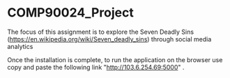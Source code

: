 # COMP90024_Project
 The focus of this assignment is to explore the Seven Deadly Sins (https://en.wikipedia.org/wiki/Seven_deadly_sins) through social media analytics


Once the installation is complete, to run the application on the browser use copy and paste the following link "http://103.6.254.69:5000" .
